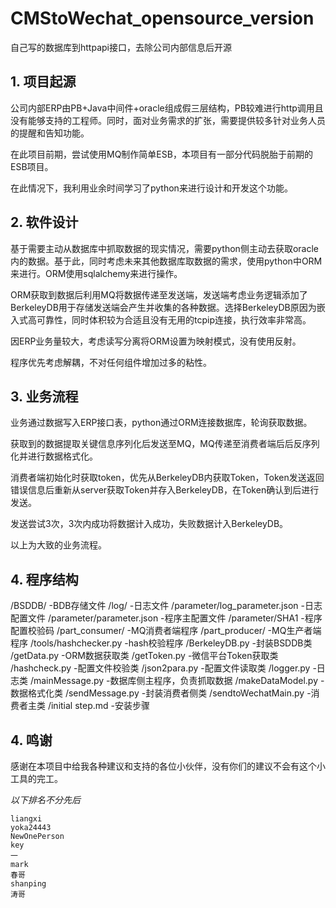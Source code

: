 # CMStoWechat_opensource_version
自己写的数据库到httpapi接口，去除公司内部信息后开源
## 1. 项目起源
公司内部ERP由PB+Java中间件+oracle组成假三层结构，PB较难进行http调用且没有能够支持的工程师。同时，面对业务需求的扩张，需要提供较多针对业务人员的提醒和告知功能。

在此项目前期，尝试使用MQ制作简单ESB，本项目有一部分代码脱胎于前期的ESB项目。

在此情况下，我利用业余时间学习了python来进行设计和开发这个功能。
## 2. 软件设计

基于需要主动从数据库中抓取数据的现实情况，需要python侧主动去获取oracle内的数据。基于此，同时考虑未来其他数据库取数据的需求，使用python中ORM来进行。ORM使用sqlalchemy来进行操作。

ORM获取到数据后利用MQ将数据传递至发送端，发送端考虑业务逻辑添加了BerkeleyDB用于存储发送端会产生并收集的各种数据。选择BerkeleyDB原因为嵌入式高可靠性，同时体积较为合适且没有无用的tcpip连接，执行效率非常高。

因ERP业务量较大，考虑读写分离将ORM设置为映射模式，没有使用反射。

程序优先考虑解耦，不对任何组件增加过多的粘性。

## 3. 业务流程

业务通过数据写入ERP接口表，python通过ORM连接数据库，轮询获取数据。

获取到的数据提取关键信息序列化后发送至MQ，MQ传递至消费者端后后反序列化并进行数据格式化。

消费者端初始化时获取token，优先从BerkeleyDB内获取Token，Token发送返回错误信息后重新从server获取Token并存入BerkeleyDB，在Token确认到后进行发送。

发送尝试3次，3次内成功将数据计入成功，失败数据计入BerkeleyDB。

以上为大致的业务流程。

## 4. 程序结构

/BSDDB/                         -BDB存储文件
/log/                           -日志文件
/parameter/log_parameter.json   -日志配置文件
/parameter/parameter.json       -程序主配置文件
/parameter/SHA1                 -程序配置校验码
/part_consumer/                 -MQ消费者端程序
/part_producer/                 -MQ生产者端程序
/tools/hashchecker.py           -hash校验程序
/BerkeleyDB.py                  -封装BSDDB类
/getData.py                     -ORM数据获取类
/getToken.py                    -微信平台Token获取类
/hashcheck.py                   -配置文件校验类
/json2para.py                   -配置文件读取类
/logger.py                      -日志类
/mainMessage.py                 -数据库侧主程序，负责抓取数据
/makeDataModel.py               -数据格式化类
/sendMessage.py                 -封装消费者侧类
/sendtoWechatMain.py            -消费者主类
/initial step.md                -安装步骤
## 4. 鸣谢
感谢在本项目中给我各种建议和支持的各位小伙伴，没有你们的建议不会有这个小工具的完工。

*以下排名不分先后*

```
liangxi
yoka24443
NewOnePerson
key
一
mark
春哥
shanping
涛哥
```